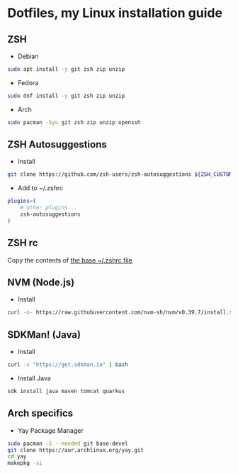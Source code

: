 # Dotfiles, my Linux installation guide

## ZSH
- Debian
```bash
sudo apt install -y git zsh zip unzip
```

- Fedora
```bash
sudo dnf install -y git zsh zip unzip
```

- Arch
```bash
sudo pacman -Syu git zsh zip unzip openssh
```

## ZSH Autosuggestions
- Install
```bash
git clone https://github.com/zsh-users/zsh-autosuggestions ${ZSH_CUSTOM:-~/.oh-my-zsh/custom}/plugins/zsh-autosuggestions
```

- Add to ~/.zshrc
```bash
plugins=( 
    # other plugins...
    zsh-autosuggestions
)
```

## ZSH rc
Copy the contents of [the base ~/.zshrc file](./.zshrc)

## NVM (Node.js)
- Install
```bash
curl -o- https://raw.githubusercontent.com/nvm-sh/nvm/v0.39.7/install.sh | bash
```

## SDKMan! (Java)
- Install
```bash
curl -s "https://get.sdkman.io" | bash
```
- Install Java
```bash
sdk install java maven tomcat quarkus
```

## Arch specifics
- Yay Package Manager
```bash
sudo pacman -S --needed git base-devel
git clone https://aur.archlinux.org/yay.git
cd yay
makepkg -si
```
